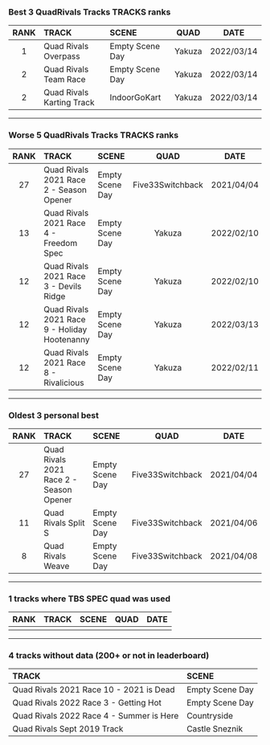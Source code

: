 ### Best 3 QuadRivals Tracks TRACKS ranks
|RANK|TRACK|SCENE|QUAD|DATE|
|:---:|:---|:---|:---:|:---:|
|1|Quad Rivals Overpass|Empty Scene Day|Yakuza|2022/03/14|
|2|Quad Rivals Team Race|Empty Scene Day|Yakuza|2022/03/14|
|2|Quad Rivals Karting Track|IndoorGoKart|Yakuza|2022/03/14|
---
### Worse 5 QuadRivals Tracks TRACKS ranks
|RANK|TRACK|SCENE|QUAD|DATE|
|:---:|:---|:---|:---:|:---:|
|27|Quad Rivals 2021 Race 2 - Season Opener|Empty Scene Day|Five33Switchback|2021/04/04|
|13|Quad Rivals 2021 Race 4 - Freedom Spec|Empty Scene Day|Yakuza|2022/02/10|
|12|Quad Rivals 2021 Race 3 - Devils Ridge|Empty Scene Day|Yakuza|2022/02/10|
|12|Quad Rivals 2021 Race 9 - Holiday Hootenanny|Empty Scene Day|Yakuza|2022/03/13|
|12|Quad Rivals 2021 Race 8 - Rivalicious|Empty Scene Day|Yakuza|2022/02/11|
---
### Oldest 3 personal best
|RANK|TRACK|SCENE|QUAD|DATE|
|:---:|:---|:---|:---:|:---:|
|27|Quad Rivals 2021 Race 2 - Season Opener|Empty Scene Day|Five33Switchback|2021/04/04|
|11|Quad Rivals Split S|Empty Scene Day|Five33Switchback|2021/04/06|
|8|Quad Rivals Weave|Empty Scene Day|Five33Switchback|2021/04/08|
---
### 1 tracks where TBS SPEC quad was used
|RANK|TRACK|SCENE|QUAD|DATE|
|:---:|:---|:---|:---:|:---:|
||||||
---
### 4 tracks without data (200+ or not in leaderboard)
|TRACK|SCENE|
|:---|:---|
|Quad Rivals 2021 Race 10 - 2021 is Dead|Empty Scene Day|
|Quad Rivals 2022 Race 3 - Getting Hot|Empty Scene Day|
|Quad Rivals 2022 Race 4 - Summer is Here|Countryside|
|Quad Rivals Sept 2019 Track|Castle Sneznik|
